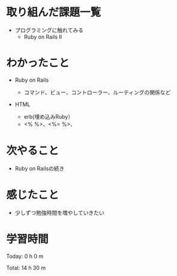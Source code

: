 # 取り組んだ課題一覧
- プログラミングに触れてみる
  - Ruby on Rails II

# わかったこと
- Ruby on Rails
  - コマンド、ビュー、コントローラー、ルーティングの関係など

- HTML
  - erb(埋め込みRuby）
  - <% %>、<%= %>、
  

# 次やること
- Ruby on Railsの続き
 
# 感じたこと
- 少しずつ勉強時間を増やしていきたい
  
# 学習時間
Today: 0 h 0 m

Total: 14 h 30 m
